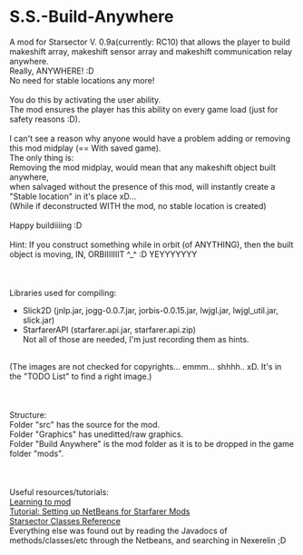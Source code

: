 # S.S.-Build-Anywhere
A mod for Starsector V. 0.9a(currently: RC10) that allows the player to build<br/>
makeshift array, makeshift sensor array and makeshift communication relay anywhere.<br/>
Really, ANYWHERE! :D<br/>
No need for stable locations any more!<br/>
<br/>
You do this by activating the user ability.<br/>
The mod ensures the player has this ability on every game load (just for safety reasons :D).<br/>
<br/>
I can't see a reason why anyone would have a problem adding or removing this mod midplay (== With saved game).<br/>
The only thing is:<br/>
Removing the mod midplay, would mean that any makeshift object built anywhere,<br/>
when salvaged without the presence of this mod, will instantly create a "Stable location" in  it's place xD...<br/>
(While if deconstructed WITH the mod, no stable location is created)<br/>
<br/>
Happy buildiiiing :D<br/>
<br/>
Hint: If you construct something while in orbit (of ANYTHING), then the built object is moving, IN, ORBIIIIIIIT ^_^ :D YEYYYYYYY<br/>
<br/>
<br/>
<br/>
Libraries used for compiling:<br/>
- Slick2D (jnlp.jar, jogg-0.0.7.jar, jorbis-0.0.15.jar, lwjgl.jar, lwjgl_util.jar, slick.jar)<br/>
- StarfarerAPI (starfarer.api.jar, starfarer.api.zip)<br/>
Not all of those are needed, I'm just recording them as hints.<br/>
<br/>
(The images are not checked for copyrights... emmm... shhhh.. xD. It's in the "TODO List" to find a right image.)<br/>
<br/>
<br/>
<br/>
Structure:<br/>
Folder "src" has the source for the mod.<br/>
Folder "Graphics" has uneditted/raw graphics.<br/>
Folder "Build Anywhere" is the mod folder as it is to be dropped in the game folder "mods".<br/>
<br/>
<br/>
<br/>
Useful resources/tutorials:<br/>
<a href="http://fractalsoftworks.com/forum/index.php?topic=13279.msg223716">Learning to mod</a><br/>
<a href="http://fractalsoftworks.com/forum/index.php?topic=3173.msg45967">Tutorial: Setting up NetBeans for Starfarer Mods</a><br/>
<a href="http://fractalsoftworks.com/starfarer.api/index.html?overview-summary.html">Starsector Classes Reference</a><br/>
Everything else was found out by reading the Javadocs of methods/classes/etc through the Netbeans, and searching in Nexerelin ;D<br/>
